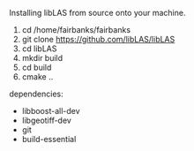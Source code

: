 Installing libLAS from source onto your machine.

1. cd /home/fairbanks/fairbanks
2. git clone https://github.com/libLAS/libLAS
3. cd libLAS
4. mkdir build
5. cd build
6. cmake ..

dependencies:
- libboost-all-dev
- libgeotiff-dev
- git
- build-essential
